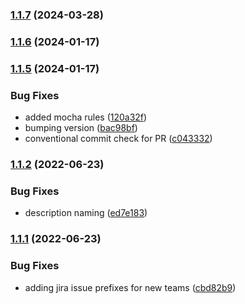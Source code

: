 ### [1.1.7](https://github.com/tfso/eslint-config-tfso/compare/v1.1.6...v1.1.7) (2024-03-28)

### [1.1.6](https://github.com/tfso/eslint-config-tfso/compare/v1.1.5...v1.1.6) (2024-01-17)

### [1.1.5](https://github.com/tfso/eslint-config-tfso/compare/v1.1.2...v1.1.5) (2024-01-17)


### Bug Fixes

* added mocha rules ([120a32f](https://github.com/tfso/eslint-config-tfso/commit/120a32fd5988e5612db24f0d05be086b3ff92caa))
* bumping version ([bac98bf](https://github.com/tfso/eslint-config-tfso/commit/bac98bfd9859ca48b34c71b848f092f2e6ee44b3))
* conventional commit check for PR ([c043332](https://github.com/tfso/eslint-config-tfso/commit/c04333222952cd34028054bc1326694c28cc16f3))

### [1.1.2](https://github.com/tfso/eslint-config-tfso/compare/v1.1.1...v1.1.2) (2022-06-23)


### Bug Fixes

* description naming ([ed7e183](https://github.com/tfso/eslint-config-tfso/commit/ed7e183ff33fbc0a6a6b981fb04b9497fe4ac572))

### [1.1.1](https://github.com/tfso/eslint-config-tfso/compare/v1.1.0...v1.1.1) (2022-06-23)


### Bug Fixes

* adding jira issue prefixes for new teams ([cbd82b9](https://github.com/tfso/eslint-config-tfso/commit/cbd82b99188b1bcd7774e7b49a33dd5b8c3e9404))

